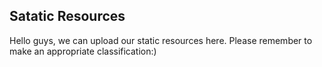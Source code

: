 ## Satatic Resources

Hello guys, we can upload our static resources here. Please remember to make an appropriate classification:)
